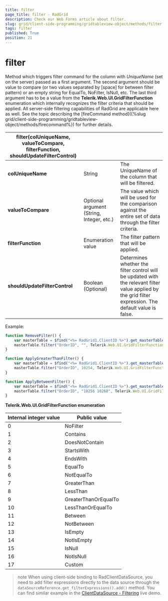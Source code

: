 ```yaml
---
title: filter
page_title: filter - RadGrid
description: Check our Web Forms article about filter.
slug: grid/client-side-programming/gridtableview-object/methods/filter
tags: filter
published: True
position: 21
---
```


# filter

Method which triggers filter command for the column with *UniqueName* (set on the server) passed as a first argument. The second argument should be value to compare (or two values separated by [space] for between filter pattern) or an empty string for EqualTo, NoFilter, IsNull, etc. The last third argument has to be a value from the **Telerik.Web.UI.GridFilterFunction** enumeration which internally recognizes the filter criteria that should be applied. All server-side filtering capabilities of RadGrid are applicable here as well. See the topic describing the [fireCommand method]({%slug grid/client-side-programming/gridtableview-object/methods/firecommand%}) for further details.


|  **filter(colUniqueName, valueToCompare, filterFunction, shouldUpdateFilterControl)**  |  |  |
| ------ | ------ | ------ |
| **colUniqueName** |String|The UniqueName of the column that will be filtered.|
| **valueToCompare** |Optional argument (String, Integer, etc.)|The value which will be used for the comparison against the entire set of data through the filter criteria.|
| **filterFunction** |Enumeration value|The filter pattern that will be applied.|
| **shouldUpdateFilterControl** |Boolean (Optional)|Determines whether the filter control will be updated with the relevant filter value applied by the grid filter expression. The default value is false.|

Example:

````JavaScript
function RemoveFilter() {
    var masterTable = $find("<%= RadGrid1.ClientID %>").get_masterTableView();
    masterTable.filter("OrderID", "", Telerik.Web.UI.GridFilterFunction.NoFilter);
}

function ApplyGreaterThanFilter() {
    var masterTable = $find("<%= RadGrid1.ClientID %>").get_masterTableView();
    masterTable.filter("OrderID", 10254, Telerik.Web.UI.GridFilterFunction.GreaterThan, true);
}

function ApplyBetweenFilter() {
    var masterTable = $find("<%= RadGrid1.ClientID %>").get_masterTableView();
    masterTable.filter("OrderID", "10256 10260", Telerik.Web.UI.GridFilterFunction.Between, true);
}
````



**Telerik.Web.UI.GridFilterFunction enumeration**


|  **Internal integer value**  |  **Public value**  |
| ------ | ------ |
|0|NoFilter|
|1|Contains|
|2|DoesNotContain|
|3|StartsWith|
|4|EndsWith|
|5|EqualTo|
|6|NotEqualTo|
|7|GreaterThan|
|8|LessThan|
|9|GreaterThanOrEqualTo|
|10|LessThanOrEqualTo|
|11|Between|
|12|NotBetween|
|13|IsEmpty|
|14|NotIsEmpty|
|15|IsNull|
|16|NotIsNull|
|17|Custom|

>note When using client-side binding to RadClientDataSource, you need to add filter expressions directly to the data source through the `dataSourceReference.get_filterExpressions().add()` method. You can find similar example in the [ClientDataSource - Filtering](https://demos.telerik.com/aspnet-ajax/clientdatasource/functionality/filtering/defaultcs.aspx) live demo.
